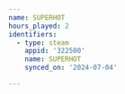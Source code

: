 ```yaml
---
name: SUPERHOT
hours_played: 2
identifiers:
  - type: steam
    appid: '322500'
    name: SUPERHOT
    synced_on: '2024-07-04'

---
```

